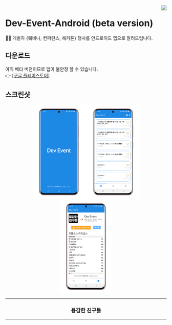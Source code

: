 <image src="https://raw.githubusercontent.com/brave-people/Dev-Event-Android/master/app/src/main/res/mipmap-xxhdpi/ic_launcher.png" align="right"/>

# Dev-Event-Android (beta version)
🎉🎈 개발자 {웨비나, 컨퍼런스, 해커톤} 행사를 안드로이드 앱으로 알려드립니다. 

## 다운로드
아직 베타 버전이므로 앱이 불안정 할 수 있습니다. <br/>
👉 [[구글 플레이스토어]](https://play.google.com/store/apps/details?id=team.bravepeople.devevent)

## 스크린샷
<p align="center">
  <img alt="splash" src="https://github.com/brave-people/Dev-Event-Android/blob/master/images/splash.png?raw=true" width="33%" />
  <img alt="main" src="https://github.com/brave-people/Dev-Event-Android/blob/master/images/main.png?raw=true" width="33%" />
  <img alt="info" src="https://github.com/brave-people/Dev-Event-Android/blob/master/images/info.png?raw=true" width="33%" />
</p>
    
</div>

<div align=center>
    <hr/>
      <h3>용감한 친구들</h3>
    <hr/>
<div/>
